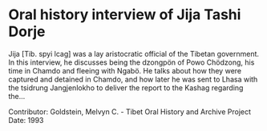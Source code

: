 # Oral history interview of Jija Tashi Dorje


Jija [Tib. spyi lcag] was a lay aristocratic official of the Tibetan government. In this interview, he discusses being the dzongpön of Powo Chödzong, his time in Chamdo and fleeing with Ngabö. He talks about how they were captured and detained in Chamdo, and how later he was sent to Lhasa with the tsidrung Jangjenlokho to deliver the report to the Kashag regarding the...


Contributor:
                        Goldstein, Melvyn C. - Tibet Oral History and Archive Project  
Date:
1993  
